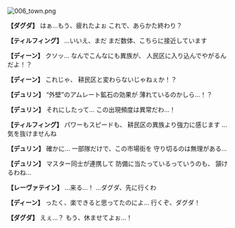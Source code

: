 
![006_town.png](../images/backgrounds/006_town.png)

**【ダグダ】**
はぁ…もう、疲れたよぉ
これで、あらかた終わり？

**【ティルフィング】**
…いいえ、まだ
まだ数体、こちらに接近しています

**【ディーン】**
クソッ…
なんでこんなにも異族が、
人民区に入り込んでやがるんだよ！？

**【ディーン】**
これじゃ、
耕民区と変わらないじゃねぇか！？

**【デュリン】**
“外壁”のアムレート鉱石の効果が
薄れているのかしら…！？

**【デュリン】**
それにしたって…
この出現頻度は異常だわ…！

**【ティルフィング】**
パワーもスピードも、
耕民区の異族より強力に感じます
…気を抜けませんね

**【デュリン】**
確かに…
一部隊だけで、この市場街を
守り切るのは無理がある…

**【デュリン】**
マスター同士が連携して
防備に当たっているっていうのも、
頷けるわね…

**【レーヴァテイン】**
…来る…！
…ダグダ、先に行くわ

**【ディーン】**
ったく、楽できると思ってたのによ…
行くぞ、ダグダ！

**【ダグダ】**
えぇ…？
もう、休ませてよぉ…！